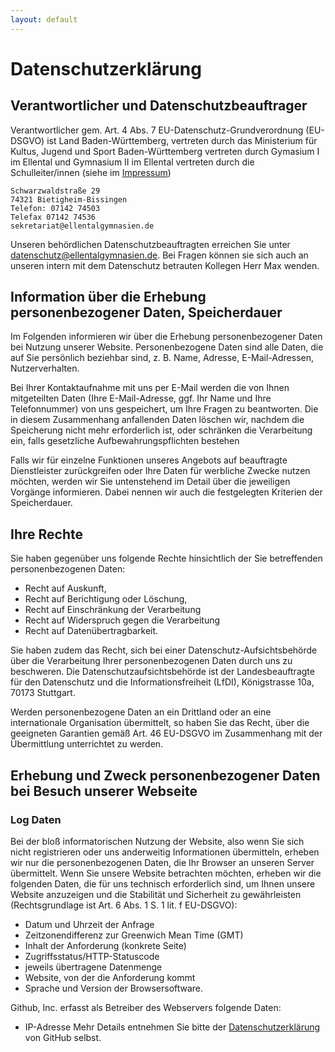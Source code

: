 ```yaml
---
layout: default
---
```

# Datenschutzerklärung

## Verantwortlicher und Datenschutzbeauftrager
Verantwortlicher gem. Art. 4 Abs. 7 EU-Datenschutz-Grundverordnung (EU-DSGVO) ist Land Baden-Württemberg, vertreten durch das Ministerium für Kultus, Jugend und Sport Baden-Württemberg vertreten durch Gymasium I im Ellental und Gymnasium II im Ellental vertreten durch die Schulleiter/innen (siehe im [Impressum](https://www.ellentalgymnasien.de/impressum))

```
Schwarzwaldstraße 29
74321 Bietigheim-Bissingen
Telefon: 07142 74503
Telefax 07142 74536
sekretariat@ellentalgymnasien.de
```

Unseren behördlichen Datenschutzbeauftragten erreichen Sie unter datenschutz@ellentalgymnasien.de. Bei Fragen können sie sich auch an unseren intern mit dem Datenschutz betrauten Kollegen Herr Max wenden.

## Information über die Erhebung personenbezogener Daten, Speicherdauer
Im Folgenden informieren wir über die Erhebung personenbezogener Daten bei Nutzung unserer Website. Personenbezogene Daten sind alle Daten, die auf Sie persönlich beziehbar sind, z. B. Name, Adresse, E-Mail-Adressen, Nutzerverhalten.

Bei Ihrer Kontaktaufnahme mit uns per E-Mail werden die von Ihnen mitgeteilten Daten (Ihre E-Mail-Adresse, ggf. Ihr Name und Ihre Telefonnummer) von uns gespeichert, um Ihre Fragen zu beantworten. Die in diesem Zusammenhang anfallenden Daten löschen wir, nachdem die Speicherung nicht mehr erforderlich ist, oder schränken die Verarbeitung ein, falls gesetzliche Aufbewahrungspflichten bestehen

Falls wir für einzelne Funktionen unseres Angebots auf beauftragte Dienstleister zurückgreifen oder Ihre Daten für werbliche Zwecke nutzen möchten, werden wir Sie untenstehend im Detail über die jeweiligen Vorgänge informieren. Dabei nennen wir auch die festgelegten Kriterien der Speicherdauer.

## Ihre Rechte
Sie haben gegenüber uns folgende Rechte hinsichtlich der Sie betreffenden personenbezogenen Daten:
+ Recht auf Auskunft,
+ Recht auf Berichtigung oder Löschung,
+ Recht auf Einschränkung der Verarbeitung
+ Recht auf Widerspruch gegen die Verarbeitung
+ Recht auf Datenübertragbarkeit.


Sie haben zudem das Recht, sich bei einer Datenschutz-Aufsichtsbehörde über die Verarbeitung Ihrer personenbezogenen Daten durch uns zu beschweren. Die Datenschutzaufsichtsbehörde ist der Landesbeauftragte für den Datenschutz und die Informationsfreiheit (LfDI), Königstrasse 10a, 70173 Stuttgart.

Werden personenbezogene Daten an ein Drittland oder an eine internationale Organisation übermittelt, so haben Sie das Recht, über die geeigneten Garantien gemäß Art. 46 EU-DSGVO im Zusammenhang mit der Übermittlung unterrichtet zu werden.

## Erhebung und Zweck personenbezogener Daten bei Besuch unserer Webseite
### Log Daten
Bei der bloß informatorischen Nutzung der Website, also wenn Sie sich nicht registrieren oder uns anderweitig Informationen übermitteln, erheben wir nur die personenbezogenen Daten, die Ihr Browser an unseren Server übermittelt. Wenn Sie unsere Website betrachten möchten, erheben wir die folgenden Daten, die für uns technisch erforderlich sind, um Ihnen unsere Website anzuzeigen und die Stabilität und Sicherheit zu gewährleisten (Rechtsgrundlage ist Art. 6 Abs. 1 S. 1 lit. f EU-DSGVO):
+ Datum und Uhrzeit der Anfrage
+ Zeitzonendifferenz zur Greenwich Mean Time (GMT)
+ Inhalt der Anforderung (konkrete Seite)
+ Zugriffsstatus/HTTP-Statuscode
+ jeweils übertragene Datenmenge
+ Website, von der die Anforderung kommt
+ Sprache und Version der Browsersoftware.

Github, Inc. erfasst als Betreiber des Webservers folgende Daten:
+ IP-Adresse
Mehr Details entnehmen Sie bitte der [Datenschutzerklärung](https://docs.github.com/en/github/site-policy/github-privacy-statement) von GitHub selbst.